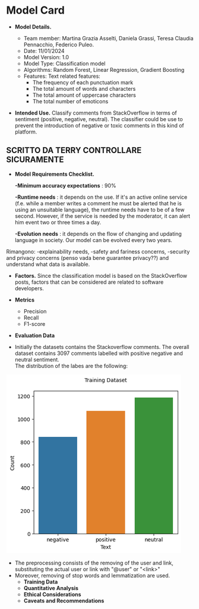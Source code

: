 # Model Card 

- **Model Details.**
  - Team member: Martina Grazia Asselti, Daniela Grassi, Teresa Claudia Pennacchio, Federico Puleo. 
  - Date: 11/01/2024
  - Model Version: 1.0
  - Model Type: Classification model 
  - Algorithms: Random Forest, Linear Regression, Gradient Boosting
  - Features: Text related features:
    - The frequency of each punctuation mark
    - The total amount of words and characters 
    - The total amount of uppercase characters 
    - The total number of emoticons
  


- **Intended Use.**
Classify comments from StackOverflow in terms of sentiment (positive, negative, neutral). 
The classifier could be use to prevent the introduction of negative or toxic comments in this kind of platform.

## SCRITTO DA TERRY CONTROLLARE SICURAMENTE ##
- **Model Requirements Checklist.**

   **-Minimum accuracy expectations** : 90%

   **-Runtime needs** : it depends on the use. If it's an active online service (f.e. while a member writes a comment he must be alerted that he is using an unsuitable language), the runtime needs have to be of a few second. However, if the service is needed by the moderator, it can alert him event two or three times a day.

  **-Evolution needs** : it depends on the flow of changing and updating language in society. Our model can be evolved every two years.

Rimangono: -explainability needs, -safety and fariness concerns, -security and privacy concerns (penso vada bene guarantee privacy??) and understand what data is available. 
  



- **Factors.**
  Since the classification model is based on the StackOverflow posts, factors that can be considered are related to software developers.
-  **Metrics**
   -  Precision    
   -  Recall  
   -  F1-score
  
  -  **Evaluation Data**
  -  Initially the datasets contains the Stackoverflow comments. The overall dataset contains 3097 comments labelled with positive negative and neutral sentiment.  
The distribution of the labes are the following:


 ![Alt text](image.png)
- The preprocessing consists of the removing of the user and link, substituting the actual user or link with "@user" or "\<link>"
- Moreover, removing of stop words and lemmatization are used. 
  -  **Training Data**
  -  **Quantitative Analysis**
  -  **Ethical Considerations**
  - **Caveats and Recommendations**
